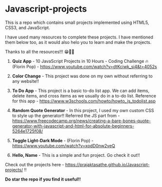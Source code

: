 # Javascript-projects

This is a repo which contains small projects implemented using HTML5, CSS3, and JavaScript. 

I have used many resources to complete these projects. I have mentioned them below too, as it would also helo you to learn and make the projects.

Thanks to all the resources!!! 😁🙌🏻

1. **Quiz App** - 10 JavaScript Projects in 10 Hours - Coding Challenge 🔥 (Florin Pop) - https://www.youtube.com/watch?v=dtKciwk_si4&t=4052s 

2. **Color Change** - This project was done on my own without referring to any website!! 

3. **To Do App** - This project is a basic to-do list app. We can add items, delete items, and cross items as we    usually do in a to-do list. Reference for this app - https://www.w3schools.com/howto/howto_js_todolist.asp 
 
4. **Random Quote Generator** - In this project, I used my own custom CSS to style up the generator!!
  Referred the JS part from - https://www.freecodecamp.org/news/creating-a-bare-bones-quote-generator-with-javascript-and-html-for-absolute-beginners-5264e1725f08/

5. **Toggle Light-Dark Mode** - (Florin Pop) - https://www.youtube.com/watch?v=xodD0nw2veQ

6. **Hello, Name** - This is a simple and fun project. Go check it out!!

Check out the projects here - https://prajaktasathe.github.io/Javascript-projects/ !!

**Do star the repo if you find it useful!!**